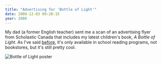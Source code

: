 ```yaml
---
title: "Advertising for 'Bottle of Light'"
date: 2008-12-03 09:28:15
year: 2008
---
```

My dad (a former English teacher) sent me a scan of an advertising flyer from Scholastic Canada that includes my latest children's book, <em>A Bottle of Light</em>. As I've said <a href="http://pyre.third-bit.com/blog/archives/1657.html">before</a>, it's only available in school reading programs, not bookstores, but it's still pretty cool.

<img src="{{site.github.url}}/files/2008/12/scholastic.jpg" alt="Bottle of Light poster" />
